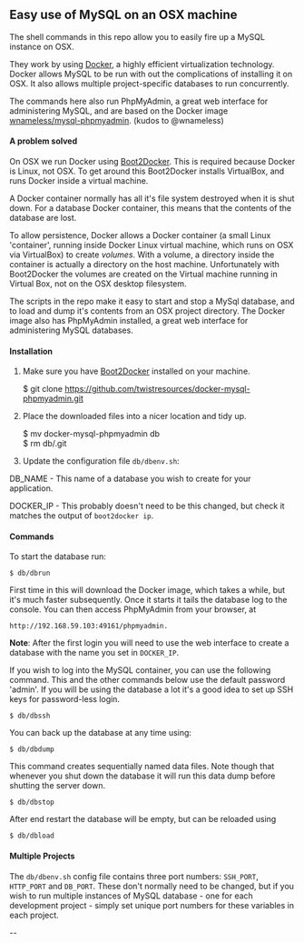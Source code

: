 ## Easy use of MySQL on an OSX machine

The shell commands in this repo allow you to easily fire up a MySQL instance on OSX.

They work by using [Docker](https://www.docker.com), a highly efficient virtualization technology. Docker allows MySQL to be run with out the complications of installing it on OSX. It also allows multiple project-specific databases to run concurrently.

The commands here also run PhpMyAdmin, a great web interface for administering MySQL, and are based on the Docker image [wnameless/mysql-phpmyadmin](https://registry.hub.docker.com/u/wnameless/mysql-phpmyadmin/). (kudos to @wnameless)



#### A problem solved
On OSX we run Docker using [Boot2Docker](https://github.com/boot2docker/boot2docker). This is required because Docker is Linux, not OSX. To get around this Boot2Docker installs VirtualBox, and runs Docker inside a virtual machine.

A Docker container normally has all it's file system destroyed when it is shut down. For a database Docker container, this means that the contents of the database are lost.

To allow persistence, Docker allows a Docker container (a small Linux 'container', running inside Docker Linux virtual machine, which runs on OSX via VirtualBox) to create _volumes_. With a volume, a directory inside the container is actually a directory on the host machine. Unfortunately with Boot2Docker the volumes are created on the Virtual machine running in Virtual Box, not on the OSX desktop filesystem.

The scripts in the repo make it easy to start and stop a MySql database, and to load and dump it's contents from an OSX project directory. The Docker image also has PhpMyAdmin installed, a great web interface for administering MySQL databases.


#### Installation

1. Make sure you have [Boot2Docker](https://github.com/boot2docker/boot2docker) installed on your machine.

    $ git clone https://github.com/twistresources/docker-mysql-phpmyadmin.git
    
2. Place the downloaded files into a nicer location and tidy up.

    $ mv docker-mysql-phpmyadmin db  
    $ rm db/.git

3. Update the configuration file `db/dbenv.sh`:

  DB_NAME - This name of a database you wish to create for your application.

  DOCKER_IP - This probably doesn't need to be this changed, but check it matches the output of `boot2docker ip`.


#### Commands

To start the database run:

    $ db/dbrun
    
First time in this will download the Docker image, which takes a while, but it's much faster subsequently. Once it starts it tails the database log to the console. You can then access PhpMyAdmin from your browser, at

    http://192.168.59.103:49161/phpmyadmin.

__Note__: After the first login you will need to use the web interface to create a database with the name you set in `DOCKER_IP`.

If you wish to log into the MySQL container, you can use the following command. This and the other commands below use the default password 'admin'. If you will be using the database a lot it's a good idea to set up SSH keys for password-less login.

    $ db/dbssh
    

You can back up the database at any time using:

    $ db/dbdump
    
This command creates sequentially named data files. Note though that whenever you shut down the database it will run this data dump before shutting the server down.

    $ db/dbstop
    
After end restart the database will be empty, but can be reloaded using

    $ db/dbload
    
    
#### Multiple Projects
The `db/dbenv.sh` config file contains three port numbers: `SSH_PORT`, `HTTP_PORT` and `DB_PORT`. These don't normally need to be changed, but if you wish to run multiple instances of MySQL database - one for each development project - simply set unique port numbers for these variables in each project.

--
